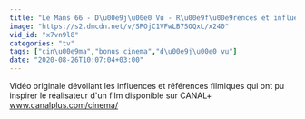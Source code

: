 ```yaml
---
title: "Le Mans 66 - D\u00e9j\u00e0 Vu - R\u00e9f\u00e9rences et influences de cin\u00e9ma"
image: "https://s2.dmcdn.net/v/SPOjC1VFwLB7SOQxL/x240"
vid_id: "x7vn9l8"
categories: "tv"
tags: ["cin\u00e9ma","bonus cinema","d\u00e9j\u00e0 vu"]
date: "2020-08-26T10:07:04+03:00"
---
```

Vidéo originale dévoilant les influences et références filmiques qui ont pu inspirer le réalisateur d'un film disponible sur CANAL+  www.canalplus.com/cinema/
